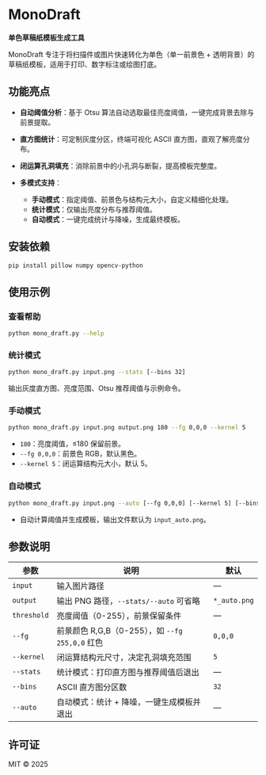 # MonoDraft

**单色草稿纸模板生成工具**

MonoDraft 专注于将扫描件或图片快速转化为单色（单一前景色 + 透明背景）的草稿纸模板，适用于打印、数字标注或绘图打底。

## 功能亮点

* **自动阈值分析**：基于 Otsu 算法自动选取最佳亮度阈值，一键完成背景去除与前景提取。
* **直方图统计**：可定制灰度分区，终端可视化 ASCII 直方图，直观了解亮度分布。
* **闭运算孔洞填充**：消除前景中的小孔洞与断裂，提高模板完整度。
* **多模式支持**：

  * **手动模式**：指定阈值、前景色与结构元大小，自定义精细化处理。
  * **统计模式**：仅输出亮度分布与推荐阈值。
  * **自动模式**：一键完成统计与降噪，生成最终模板。

## 安装依赖

```bash
pip install pillow numpy opencv-python
```

## 使用示例

### 查看帮助

```bash
python mono_draft.py --help
```

### 统计模式

```bash
python mono_draft.py input.png --stats [--bins 32]
```

输出灰度直方图、亮度范围、Otsu 推荐阈值与示例命令。

### 手动模式

```bash
python mono_draft.py input.png output.png 180 --fg 0,0,0 --kernel 5
```

* `180`：亮度阈值，≤180 保留前景。
* `--fg 0,0,0`：前景色 RGB，默认黑色。
* `--kernel 5`：闭运算结构元大小，默认 5。

### 自动模式

```bash
python mono_draft.py input.png --auto [--fg 0,0,0] [--kernel 5] [--bins 32]
```

* 自动计算阈值并生成模板，输出文件默认为 `input_auto.png`。

## 参数说明

| 参数          | 说明                                    | 默认           |
| ----------- | ------------------------------------- | ------------ |
| `input`     | 输入图片路径                                | —            |
| `output`    | 输出 PNG 路径，`--stats/--auto` 可省略        | `*_auto.png` |
| `threshold` | 亮度阈值（0-255），前景保留条件                    | —            |
| `--fg`      | 前景颜色 R,G,B（0-255），如 `--fg 255,0,0` 红色 | `0,0,0`      |
| `--kernel`  | 闭运算结构元尺寸，决定孔洞填充范围                     | `5`          |
| `--stats`   | 统计模式：打印直方图与推荐阈值后退出                    | —            |
| `--bins`    | ASCII 直方图分区数                          | `32`         |
| `--auto`    | 自动模式：统计 + 降噪，一键生成模板并退出                | —            |

## 许可证

MIT © 2025
